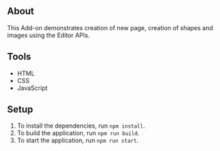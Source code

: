 ## About

This Add-on demonstrates creation of new page, creation of shapes and images using the Editor APIs.

## Tools

-   HTML
-   CSS
-   JavaScript

## Setup

1. To install the dependencies, run `npm install`.
2. To build the application, run `npm run build`.
3. To start the application, run `npm run start`.

